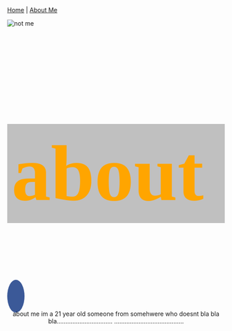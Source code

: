 <link href="https://fonts.googleapis.com/css?family=Lobster" rel="stylesheet" type="text/css">
<link rel="stylesheet" href="https://cdnjs.cloudflare.com/ajax/libs/font-awesome/4.7.0/css/font-awesome.min.css">

<style>
 
 img{
 float: left; 
 }
 
 .about{
 background-color: silver;
 color: orange;
 padding: 10px;
 }
 
 .fa {
    padding: 20px;
    font-size: 30px;
    width: 50px;
    text-align: center;
    text-decoration: none;
}
.fa:hover {
    opacity: 0.7;
}

.fa-facebook {
    background: #3B5998;
    color: white;
}

.fa {
    padding: 20px;
    font-size: 30px;
    width: 30px;
    text-align: center;
    text-decoration: none;
    border-radius: 70%;
}
 
 
 <!-- h2 {
  font-size: 1300%;
  font-family:lobster;
  } -->
 
  </style>
  

<a href="#">Home</a> | <a href=" ">About Me </a>
    
<div id="picture">		
  <img src="website.jpg" alt="not me">
	</div>
  
<h2 class="about">  about</h2>
<a href="#" class="fa fa-facebook"></a>
<div id="left-column">
	<div id="main bio">
<p align="center"> about me im a 21 year old someone from somehwere who doesnt bla bla bla................................
........................................</p>
	</div>





